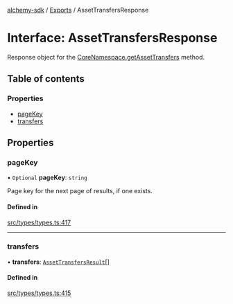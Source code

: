 [alchemy-sdk](../README.md) / [Exports](../modules.md) / AssetTransfersResponse

# Interface: AssetTransfersResponse

Response object for the [CoreNamespace.getAssetTransfers](../classes/CoreNamespace.md#getassettransfers) method.

## Table of contents

### Properties

- [pageKey](AssetTransfersResponse.md#pagekey)
- [transfers](AssetTransfersResponse.md#transfers)

## Properties

### pageKey

• `Optional` **pageKey**: `string`

Page key for the next page of results, if one exists.

#### Defined in

[src/types/types.ts:417](https://github.com/alchemyplatform/alchemy-sdk-js/blob/5992f68/src/types/types.ts#L417)

___

### transfers

• **transfers**: [`AssetTransfersResult`](AssetTransfersResult.md)[]

#### Defined in

[src/types/types.ts:415](https://github.com/alchemyplatform/alchemy-sdk-js/blob/5992f68/src/types/types.ts#L415)

